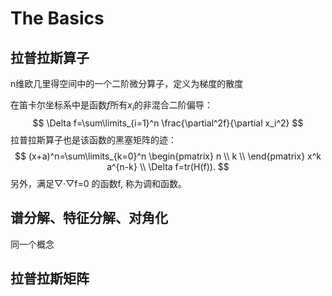 # The Basics

## 拉普拉斯算子

n维欧几里得空间中的一个二阶微分算子，定义为梯度的散度

在笛卡尔坐标系中是函数$f$所有$x_i$的非混合二阶偏导：
$$
\Delta f=\sum\limits_{i=1}^n \frac{\partial^2f}{\partial x_i^2}
$$
拉普拉斯算子也是该函数的黑塞矩阵的迹：
$$
(x+a)^n=\sum\limits_{k=0}^n 
\begin{pmatrix} 
n \\ 
k \\
\end{pmatrix}
x^k a^{n-k} \\
\Delta f=tr(H(f)).
$$
另外，满足▽·▽f=0 的函数f, 称为调和函数。



## 谱分解、特征分解、对角化

同一个概念



## 拉普拉斯矩阵

